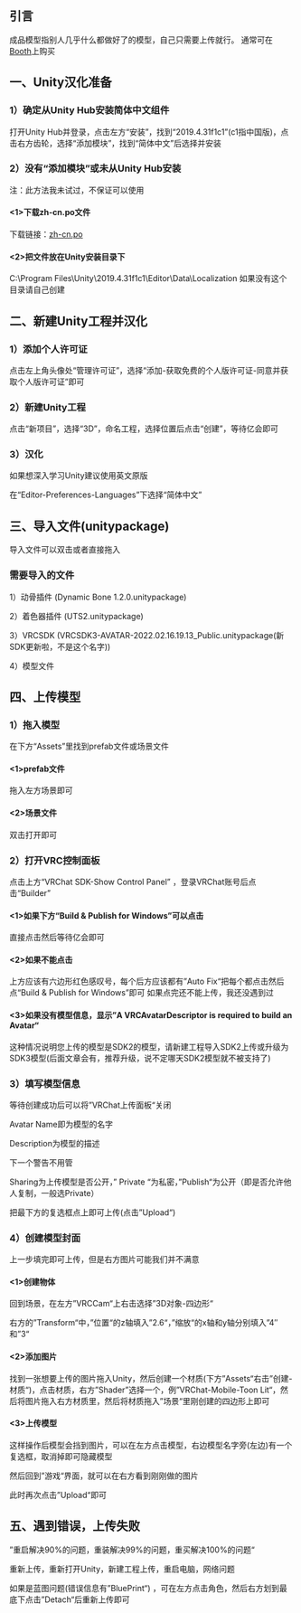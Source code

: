 ## 引言

成品模型指别人几乎什么都做好了的模型，自己只需要上传就行。
通常可在[Booth](https://booth.pm/zh-cn)上购买

## 一、Unity汉化准备

### 1）确定从Unity Hub安装简体中文组件

打开Unity Hub并登录，点击左方“安装”，找到“2019.4.31f1c1”(c1指中国版)，点击右方齿轮，选择“添加模块”，找到“简体中文”后选择并安装

### 2）没有“添加模块”或未从Unity Hub安装

注：此方法我未试过，不保证可以使用

#### <1>下载zh-cn.po文件

下载链接：[zh-cn.po](https://pan.vrchat.yexca.xyz/Unity%26Blender/zh-cn.po)

#### <2>把文件放在Unity安装目录下

C:\Program Files\Unity\2019.4.31f1c1\Editor\Data\Localization
如果没有这个目录请自己创建

## 二、新建Unity工程并汉化

### 1）添加个人许可证

点击左上角头像处“管理许可证”，选择“添加-获取免费的个人版许可证-同意并获取个人版许可证”即可

### 2）新建Unity工程

点击“新项目”，选择“3D”，命名工程，选择位置后点击“创建”，等待亿会即可

### 3）汉化

如果想深入学习Unity建议使用英文原版

在“Editor-Preferences-Languages”下选择“简体中文”

## 三、导入文件(unitypackage)

导入文件可以双击或者直接拖入

### 需要导入的文件

1）动骨插件 (Dynamic Bone 1.2.0.unitypackage)

2）着色器插件 (UTS2.unitypackage)

3）VRCSDK (VRCSDK3-AVATAR-2022.02.16.19.13_Public.unitypackage(新SDK更新啦，不是这个名字))

4）模型文件

## 四、上传模型

### 1）拖入模型

在下方“Assets”里找到prefab文件或场景文件

#### <1>prefab文件

拖入左方场景即可

#### <2>场景文件

双击打开即可

### 2）打开VRC控制面板

点击上方“VRChat SDK-Show Control Panel” ，登录VRChat账号后点击“Builder”

#### <1>如果下方“Build & Publish for Windows”可以点击

直接点击然后等待亿会即可

#### <2>如果不能点击

上方应该有六边形红色感叹号，每个后方应该都有”Auto Fix“把每个都点击然后点“Build & Publish for Windows”即可
如果点完还不能上传，我还没遇到过

#### <3>如果没有模型信息，显示”A VRCAvatarDescriptor is required to build an Avatar“

这种情况说明您上传的模型是SDK2的模型，请新建工程导入SDK2上传或升级为SDK3模型(后面文章会有，推荐升级，说不定哪天SDK2模型就不被支持了)

### 3）填写模型信息

等待创建成功后可以将”VRChat上传面板“关闭

Avatar Name即为模型的名字

Description为模型的描述

下一个警告不用管

Sharing为上传模型是否公开，” Private “为私密，”Publish“为公开（即是否允许他人复制，一般选Private）

把最下方的复选框点上即可上传(点击”Upload“)

### 4）创建模型封面

上一步填完即可上传，但是右方图片可能我们并不满意

#### <1>创建物体

回到场景，在左方”VRCCam“上右击选择”3D对象-四边形“

右方的”Transform“中，”位置“的z轴填入”2.6“，”缩放“的x轴和y轴分别填入”4″和”3“

#### <2>添加图片

找到一张想要上传的图片拖入Unity，然后创建一个材质(下方”Assets“右击”创建-材质“)，点击材质，右方”Shader”选择一个，例”VRChat-Mobile-Toon Lit“，然后将图片拖入右方材质里，然后将材质拖入”场景“里刚创建的四边形上即可

#### <3>上传模型

这样操作后模型会挡到图片，可以在左方点击模型，右边模型名字旁(左边)有一个复选框，取消掉即可隐藏模型

然后回到”游戏“界面，就可以在右方看到刚刚做的图片

此时再次点击”Upload“即可

## 五、遇到错误，上传失败

”重启解决90%的问题，重装解决99%的问题，重买解决100%的问题“

重新上传，重新打开Unity，新建工程上传，重启电脑，网络问题

如果是蓝图问题(错误信息有”BluePrint“) ，可在左方点击角色，然后右方划到最底下点击”Detach“后重新上传即可